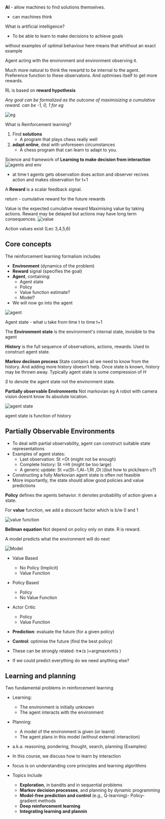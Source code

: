 **AI** - allow machines to find solutions themselves.

- can machines think

What is artificial intelligence?

- To be able to learn to make decisions to achieve goals

without examples of optimal behaviour here means that whithout an exact example

Agent acting with the environment and environment observing it.

Much more natural to think the rewartd to be internal to the agent. Preference function to these observatons. And optimises itself to get more rewards.

RL is based on **reward hypothesis** 

*Any goal can be formalized as the outcome of maximisizing a cumulative reward. can be -1, 0, 1 for eg* 

![eg](Images/lecture1/l1_01.png)

What is Reinforcement learning?

1. Find **solutions**
   - A program that plays chess really well
2. **adapt online**, deal with unforeseen circumstances
    - A chess program that can learn to adapt to you.

Science and framework of **Learning to make decision from interaction**
![agents and env](Images/lecture1/l1_02.png)

- at time t agents gets observation does action and observer recives action and makes observation for t+1

A **Reward** is a scalar feedback signal.

return - cumulative reward for the future rewards

Value is the expected cumulative reward 
Maximising value by taking actions. Reward may be delayed but actions may have long term consequences.
![value](Images/lecture1/l1_03.png)

Action values exist (Lec 3,4,5,6)

## Core concepts

The reinforcement learning formalism includes
- **Environment** (dynamics of the problem)
- **Reward** signal (specifies the goal)
- **Agent**, containing:
  - Agent state
  - Policy
  - Value function estimate?
  - Model?
- We will now go into the agent

![agent](Images/lecture1/l1_04.png)

Agent state - what u take from time t to time t+1 

The **Environment state** is the environment's internal state, invisible to the agent

**History** is the full sequence of observations, actions, rewards. Used to construct agent state.

**Markov deciison process** 
State contains all we need to know from the history. And adding more history idoesn't help. Once state is known, history may be thrown away. Typically agent state is some compression of *H*

*S* to denote the agent state not the environment state.

**Partially observable Environments** Not markovian eg A robot with camera vision doesnt know its absolute location.

![agent state](Images/lecture1/l1_05.png)

agent state is function of history 

## Partially Observable Environments

- To deal with partial observability, agent can construct suitable state representations
- Examples of agent states:
  - Last observation: St =Ot (might not be enough)
  - Complete history: St =Ht (might be too large)
  - A generic update: St =u(St−1,At−1,Rt ,Ot )(but how to pick/learn u?)
- Constructing a fully Markovian agent state is often not feasible
- More importantly, the state should allow good policies and value predictions
 
**Policy** defines the agents behavior. it denotes probability of action given a state.

For **value** function, we add a discount factor which is b/w 0 and 1

![value function](Images/lecture1/l1_07.png)

**Bellman equation** Not depend on policy only on state. R is reward.

A model predicts what the environment will do next

![Model](Images/lecture1/l1_06.png)
- Value Based
  - No Policy (Implicit)
  - Value Function
- Policy Based
  - Policy
  - No Value Function
- Actor Critic
   - Policy
   - Value Function

- **Prediction**: evaluate the future (for a given policy)
- **Control**: optimise the future (find the best policy)
- These can be strongly related: π∗(s )=argmaxπvπ(s )
- If we could predict everything do we need anything else?
 
## Learning and planning

Two fundamental problems in reinforcement learning
- Learning:
  - The environment is initially unknown
  - The agent interacts with the environment
- Planning:
  - A model of the environment is given (or learnt)
  - The agent plans in this model (without external interaction)
- a.k.a. reasoning, pondering, thought, search, planning
 (Examples)
 
 - In this course, we discuss how to learn by interaction
- focus is on understanding core principles and learning algorithms
- Topics include
  - **Exploration**, in bandits and in sequential problems
  - **Markov decision processes**, and planning by dynamic programming
  - **Model-free prediction and control** (e.g., Q-learning)- Policy-gradient methods
  - **Deep reinforcement learning**
  - **Integrating learning and plannin**